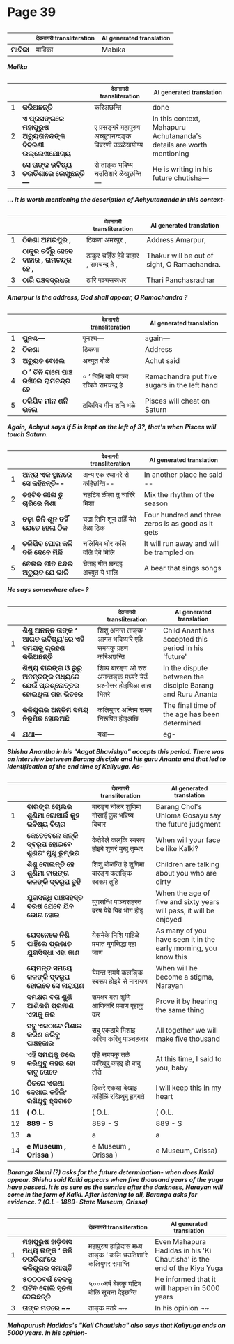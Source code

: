 # Page 39
## 
| | <sub>देवनागरी transliteration</sub> | <sub>AI generated translation</sub> |
| --- | --- | ---|
| **ମାବିକା** | माबिका | Mabika | <!-- Block 1 -->
<!-- Section [1],  -->
<!-- Placeholder for translation. Place text between the underscores(_) and with no leading or trailing spaces. -->
**_Malika_**


## 
| | | <sub>देवनागरी transliteration</sub> | <sub>AI generated translation</sub> |
| --- | --- | --- | ---|
| 1 | **କରିଅଛନ୍ତି** | करिअछन्ति | done | <!-- Block 2 -->
| 2 | **ଏ ପ୍ରସଙ୍ଗରେ ମହାପୁରୁଷ ଅଚ୍ୟୁତାନନ୍ଦଙ୍କ ବିବରଣୀ ଉଲ୍ଲେଖଯୋଗ୍ୟ** | ए प्रसङ्गरे महापुरुष अच्युतानन्दङ्क बिबरणी उळ्ळेखयोग्य | In this context, Mahapuru Achutananda&#39;s details are worth mentioning | <!-- Block 2 -->
| 3 | **ସେ ତାଙ୍କ ଭବିଷ୍ୟ ଚଉତିଶାରେ ଲେଖୁଛନ୍ତି—** | से ताङ्क भबिष्य चउतिशारे ळेखुछन्ति— | He is writing in his future chutisha— | <!-- Block 2 -->
<!-- Section [2],  -->
<!-- Placeholder for translation. Place text between the underscores(_) and with no leading or trailing spaces. -->
**_... It is worth mentioning the description of Achyutananda in this context-_**


## 
| | | <sub>देवनागरी transliteration</sub> | <sub>AI generated translation</sub> |
| --- | --- | --- | ---|
| 1 | **ଠିକଣା ଅମରପୁର ,** | ठिकणा अमरपुर , | Address Amarpur, | <!-- Block 4 -->
| 2 | **ଠାକୁର ଚହିଁରୁ ହେବେ ବାହାର , ରାମଚନ୍ଦ୍ର ହେ ,** | ठाकुर चहिँरु हेबे बाहार , रामचन्द्र हे , | Thakur will be out of sight, O Ramachandra. | <!-- Block 5 -->
| 3 | **ଠାରି ପଞ୍ଚସସ୍ରଧର** | ठारि पञ्चसस्रधर | Thari Panchasradhar | <!-- Block 5 -->
<!-- Section [4],  -->
<!-- Section [5],  -->
<!-- Placeholder for translation. Place text between the underscores(_) and with no leading or trailing spaces. -->
**_Amarpur is the address, God shall appear, O Ramachandra ?_**


## 
| | | <sub>देवनागरी transliteration</sub> | <sub>AI generated translation</sub> |
| --- | --- | --- | ---|
| 1 | **ପୁନଶ୍ଚ—** | पुनश्च— | again— | <!-- Block 3 -->
| 2 | **ଠିକଣା** | ठिकणा | Address | <!-- Block 6 -->
| 3 | **ଅଚ୍ୟୁତ ବୋଲେ** | अच्युत बोळे | Achut said | <!-- Block 7 -->
| 4 | **୦ ’ ଚିନି ବାମେ ପାଞ୍ଚ ରଖିଲେ ରାମଚନ୍ଦ୍ର ହେ** | ० ’ चिनि बामे पाञ्च रखिळे रामचन्द्र हे | Ramachandra put five sugars in the left hand | <!-- Block 8 -->
| 5 | **ଠକିଯିବ ମୀନ ଶନି ଭଲେ** | ठकियिब मीन शनि भळे | Pisces will cheat on Saturn | <!-- Block 8 -->
<!-- Section [3], [6], [7],  -->
<!-- Section [8],  -->
<!-- Placeholder for translation. Place text between the underscores(_) and with no leading or trailing spaces. -->
**_Again, Achyut says if 5 is kept on the left of 3?, that's when Pisces will touch Saturn._**


## 
| | | <sub>देवनागरी transliteration</sub> | <sub>AI generated translation</sub> |
| --- | --- | --- | ---|
| 1 | **ଅନ୍ୟ ଏକ ସ୍ଥାନରେ ସେ କହିଛନ୍ତି--** | अन्य एक स्थानरे से कहिछन्ति-- | In another place he said --| <!-- Block 9 -->
| 2 | **ଚହଟିବ ଲୀଳା ତୁ ଚାରିରେ ମିଶା** | चहटिब ळीला तु चारिरे मिशा | Mix the rhythm of the season | <!-- Block 9 -->
| 3 | **ଚଢ଼ା ତିନି ଶୂନ ତହିଁ ଯେତେ ହେଲା ଠିକ** | चढ़ा तिनि शून तहिँ येते हेळा ठिक | Four hundred and three zeros is as good as it gets | <!-- Block 9 -->
| 4 | **ଚଳିଯିବ ଘୋର କଳି ଦଳି ଦେବେ ମିଳି** | चलियिब घोर कलि दलि देबे मिलि | It will run away and will be trampled on | <!-- Block 10 -->
| 5 | **ଚେତାଇ ଗୀତ ଛନ୍ଦଇ ଅଚ୍ୟୁତ ଯେ ଭାଳି** | चेताइ गीत छन्दइ अच्युत ये भालि | A bear that sings songs | <!-- Block 10 -->
<!-- Section [9],  -->
<!-- Section [10],  -->
<!-- Placeholder for translation. Place text between the underscores(_) and with no leading or trailing spaces. -->
**_He says somewhere else- ?_**


## 
| | | <sub>देवनागरी transliteration</sub> | <sub>AI generated translation</sub> |
| --- | --- | --- | ---|
| 1 | **ଶିଶୁ ଅନନ୍ତ ତାଙ୍କ ‘ ଆଗତ ଭବିଷ୍ୟ’ରେ ଏହି ସମୟକୁ ଗ୍ରହଣ କରିଅଛନ୍ତି** | शिशु अनन्त ताङ्क ‘ आगत भबिष्य’रे एहि समयकु ग्रहण करिअछन्ति | Child Anant has accepted this period in his &#39;future&#39; | <!-- Block 11 -->
| 2 | **ଶିଷ୍ୟ ବାରଙ୍ଗ ଓ ରୁରୁ ଅନନ୍ତଙ୍କ ମଧ୍ୟରେ ଯେଉଁ ପ୍ରଶ୍ନୋତ୍ତର ହୋଇଥିଲା ତାହା ଭିତରେ** | शिष्य बारङ्ग ओ रुरु अनन्तङ्क मध्यरे येउँ प्रश्नोत्तर होइथिळा ताहा भितरे | In the dispute between the disciple Barang and Ruru Ananta | <!-- Block 11 -->
| 3 | **କଳିଯୁଗର ଅନ୍ତିମ ସମୟ ନିରୂପିତ ହୋଇଅଛି** | कलियुगर अन्तिम समय निरूपित होइअछि | The final time of the age has been determined | <!-- Block 11 -->
| 4 | **ଯଥା—** | यथा— | eg- | <!-- Block 11 -->
<!-- Section [11],  -->
<!-- Placeholder for translation. Place text between the underscores(_) and with no leading or trailing spaces. -->
**_Shishu Anantha in his "Aagat Bhavishya" accepts this period. There was an interview between Barang disciple and his guru Ananta and that led to identification of the end time of Kaliyuga. As-_**


## 
| | | <sub>देवनागरी transliteration</sub> | <sub>AI generated translation</sub> |
| --- | --- | --- | ---|
| 1 | **ବାରଙ୍ଗ ଚୋଲର ଶୁଣିମା ଗୋସାଇଁ କୁହ ଭବିଷ୍ୟ ବିଚାର** | बारङ्ग चोळर शुणिमा गोसाइँ कुह भबिष्य बिचार | Barang Chol&#39;s Uhloma Gosayu say the future judgment | <!-- Block 12 -->
| 2 | **କେତେବେଳେ କଳ୍‌କି ସ୍ବରୂପ ହୋଇବେ ଶୁଣରଂ ମୁଖୁ ତୁମ୍ଭର** | केतेबेले कल्‌कि स्बरूप होइबे शुणरं मुखु तुम्भर | When will your face be like Kalki? | <!-- Block 12 -->
| 3 | **ଶିଶୁ ବୋଲନ୍ତି ହେ ଶୁଣିମା ବାରଙ୍ଗ କଳଙ୍କି ସ୍ବରୂପ ତୁହି** | शिशु बोळन्ति हे शुणिमा बारङ्ग कलङ्कि स्बरूप तुहि | Children are talking about you who are dirty | <!-- Block 12 -->
| 4 | **ଯୁଗସନ୍ଧି ପାଞ୍ଚସହସ୍ତ ବରଷ ଯେବେ ଯିବ ଭୋଗ ହୋଇ** | युगसन्धि पाञ्चसहस्त बरष येबे यिब भोग होइ | When the age of five and sixty years will pass, it will be enjoyed | <!-- Block 12 -->
| 5 | **ଯେସନେକେ ନିଶି ପାହିଲେ ପ୍ରଭାତ ଯୁଗସିଦ୍ଧା ଏହା ଜାଣ** | येसनेके निशि पाहिळे प्रभात युगसिद्धा एहा जाण | As many of you have seen it in the early morning, you know this | <!-- Block 12 -->
| 6 | **ୟେମନ୍ତ ସମୟେ କଳଙ୍କି ସ୍ବରୂପ ହୋଇବେ ସେ ନାରାୟଣ** | येमन्त समये कलङ्कि स्बरूप होइबे से नारायण | When will he become a stigma, Narayan | <!-- Block 12 -->
| 7 | **ସମକ୍ଷର ବତା ଶୁଣି ଆଣିକରି ପ୍ରମାଣ ଏହାକୁ କର** | समक्षर बता शुणि आणिकरि प्रमाण एहाकु कर | Prove it by hearing the same thing | <!-- Block 12 -->
| 8 | **ସବୁ ଏକଠାବେ ମିଶାଇ କରିଣ କରିବୁ ପାଞ୍ଚହଜାର** | सबु एकठाबे मिशाइ करिण करिबु पाञ्चहजार | All together we will make five thousand | <!-- Block 12 -->
| 9 | **ଏହି ସମୟକୁ ତଲେ କରିଥୁବୁ କହଇ ହୋ ବାବୁ ତୋତେ** | एहि समयकु तळे करिथुबु कहइ हो बाबु तोते | At this time, I said to you, baby | <!-- Block 12 -->
| 10 | **ଠିକରେ ଏକଥା ଦେଖାଇ କହିଲିଂ ରଖିଥୁବୁ ହୃଦଗତେ** | ठिकरे एकथा देखाइ कहिळिं रखिथुबु हृदगते | I will keep this in my heart | <!-- Block 12 -->
| 11 | **( O.L.** | ( O.L. | ( O.L. | <!-- Block 12 -->
| 12 | **889 - S** | 889 - S | 889 - S | <!-- Block 12 -->
| 13 | **a** | a | a | <!-- Block 12 -->
| 14 | **e Museum , Orissa )** | e Museum , Orissa ) | e Museum, Orissa) | <!-- Block 12 -->
<!-- Section [12],  -->
<!-- Placeholder for translation. Place text between the underscores(_) and with no leading or trailing spaces. -->
**_Baranga Shuni (?) asks for the future determination- when does Kalki appear. Shishu said Kalki appears when five thousand years of the yuga have passed. It is as sure as the sunrise after the darkness, Narayan will come in the form of Kalki. After listening to all, Baranga asks for evidence. ? (O.L - 1889- State Museum, Orissa)_**


## 
| | | <sub>देवनागरी transliteration</sub> | <sub>AI generated translation</sub> |
| --- | --- | --- | ---|
| 1 | **ମହାପୁରୁଷ ହାଡ଼ିଦାସ ମଧ୍ୟ ତାଙ୍କ ‘ କଳି ଚଉତିଶା’ରେ କଳିଯୁଗର ସମାପ୍ତି** | महापुरुष हाड़िदास मध्य ताङ्क ‘ कलि चउतिशा’रे कलियुगर समाप्ति | Even Mahapura Hadidas in his &#39;Ki Chautisha&#39; is the end of the Kiya Yuga | <!-- Block 13 -->
| 2 | **୫୦୦୦ବର୍ଷ ବେଳକୁ ଘଟିବ ବୋଲି ସୂଚନା ଦେଇଛନ୍ତି** | ५०००बर्ष बेलकु घटिब बोळि सूचना देइछन्ति | He informed that it will happen in 5000 years | <!-- Block 13 -->
| 3 | **ତାଙ୍କ ମତରେ ~~** | ताङ्क मतरे ~~ | In his opinion ~~ | <!-- Block 13 -->
<!-- Section [13],  -->
<!-- Placeholder for translation. Place text between the underscores(_) and with no leading or trailing spaces. -->
**_Mahapurush Hadidas's "Kali Chautisha" also says that Kaliyuga ends on 5000 years. In his opinion-_**
